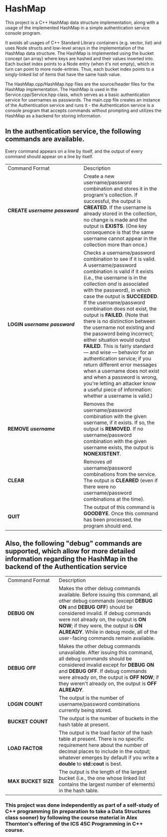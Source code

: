 # HashMap
This project is a C++ HashMap data structure implementation, along with a usage of the implemented HashMap in a simple authentication service console program.

It avoids all usages of C++ Standard Library containers (e.g. vector, list) and uses Node structs and low-level arrays in the implementation of the HashMap data structure. The HashMap is implemented using the bucket concept (an array) where keys are hashed and their values inserted into. Each bucket index points to a Node entry (when it's not empty), which in turn can point to more node-entries. Thus, each bucket index points to a singly-linked list of items that have the same hash value.

The HashMap.cpp/HashMap.hpp files are the source/header files for the HashMap implementation. The HashMap is used in the Service.cpp/Service.hpp class, which serves as a basic authentication service for usernames as passwords. The main.cpp file creates an instance of the Authentication service and runs it - the Authentication service is a console program that accepts commands without prompting and utilizes the HashMap as a backend for storing information.

## In the authentication service, the following commands are available.

<p>Every command appears on a line by itself, and the output of every command should appear on a line by itself.</p>

<table class="normal">
  <tr class="top">
    <td>Command Format</td>
    <td>Description</td>
  </tr>
  <tr>
    <td><b>CREATE&nbsp;<i>username</i>&nbsp;<i>password</i></b></td>
    <td>Create a new username/password combination and stores it in the program's collection.  If successful, the output is <b>CREATED</b>.  If the username is already stored in the collection, no change is made and the output is <b>EXISTS</b>.  (One key consequence is that the same username cannot appear in the collection more than once.)</td>
  </tr>
  <tr>
    <td><b>LOGIN&nbsp;<i>username</i>&nbsp;<i>password</i></b></td>
    <td>Checks a username/password combination to see if it is valid.  A username/password combination is valid if it exists (i.e., the username is in the collection <i>and</i> is associated with the password), in which case the output is <b>SUCCEEDED</b>.  If the username/password combination does not exist, the output is <b>FAILED</b>.  (Note that there is no distinction between the username not existing and the password being incorrect; either situation would output <b>FAILED</b>.  This is fairly standard &mdash; and wise &mdash; behavior for an authentication service; if you return different error messages when a username does not exist and when a password is wrong, you're letting an attacker know a useful piece of information: whether a username is valid.)</td>
  </tr>
  <tr>
    <td><b>REMOVE&nbsp;<i>username</i></b></td>
    <td>Removes the username/password combination with the given username, if it exists.  If so, the output is <b>REMOVED</b>.  If no username/password combination with the given username exists, the output is <b>NONEXISTENT</b>.</td>
  </tr>
  <tr>
    <td><b>CLEAR</b></td>
    <td>Removes <i>all</i> username/password combinations from the service.  The output is <b>CLEARED</b> (even if there were no username/password combinations at the time).</td>
  </tr>
  <tr>
    <td><b>QUIT</b></td>
    <td>The output of this command is <b>GOODBYE</b>.  Once this command has been processed, the program should end.</td>
  </tr>
</table>


## Also, the following "debug" commands are supported, which allow for more detailed information regarding the HashMap in the backend of the Authentication service

<table class="normal">
  <tr class="top">
    <td>Command Format</td>
    <td>Description</td>
  </tr>
  <tr>
    <td><b>DEBUG&nbsp;ON</b></td>
    <td>Makes the other debug commands available.  Before issuing this command, all other debug commands (except <b>DEBUG ON</b> and <b>DEBUG OFF</b>) should be considered invalid.  If debug commands were not already on, the output is <b>ON NOW</b>; if they were, the output is <b>ON ALREADY</b>.  While in debug mode, all of the user-facing commands remain available.</td>
  </tr>
  <tr>
    <td><b>DEBUG&nbsp;OFF</b></td>
    <td>Makes the other debug commands unavailable.  After issuing this command, all debug commands should be considered invalid except for <b>DEBUG ON</b> and <b>DEBUG OFF</b>.  If debug commands were already on, the output is <b>OFF NOW</b>; if they weren't already on, the output is <b>OFF ALREADY</b>.</td>
  </tr>
  <tr>
    <td><b>LOGIN&nbsp;COUNT</b></td>
    <td>The output is the number of username/password combinations currently being stored.</td>
  </tr>
  <tr>
    <td><b>BUCKET&nbsp;COUNT</b></td>
    <td>The output is the number of buckets in the hash table at present.</td>
  </tr>
  <tr>
    <td><b>LOAD&nbsp;FACTOR</b></td>
    <td>The output is the load factor of the hash table at present.  There is no specific requirement here about the number of decimal places to include in the output; whatever emerges by default if you write a <b>double</b> to <b>std::cout</b> is best.</td>
  </tr>
  <tr>
    <td><b>MAX&nbsp;BUCKET&nbsp;SIZE</b></td>
    <td>The output is the length of the largest bucket (i.e., the one whose linked list contains the largest number of elements) in the hash table.</td>
  </tr>
</table>

### This project was done independently as part of a self-study of C++ programming (in preparation to take a Data Structures class sooner) by following the course material in Alex Thornton's offering of the ICS 45C Programming in C++ course.
